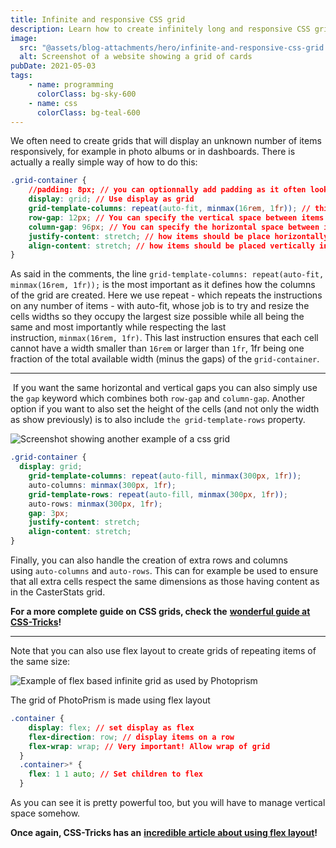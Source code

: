 ```yaml
---
title: Infinite and responsive CSS grid
description: Learn how to create infinitely long and responsive CSS grids for displaying various repeating items
image:
  src: "@assets/blog-attachments/hero/infinite-and-responsive-css-grid.png"
  alt: Screenshot of a website showing a grid of cards
pubDate: 2021-05-03
tags:
    - name: programming
      colorClass: bg-sky-600
    - name: css
      colorClass: bg-teal-600
---
```


We often need to create grids that will display an unknown number of items responsively, for example in photo albums or in dashboards.
There is actually a really simple way of how to do this:

```css
.grid-container {
    //padding: 8px; // you can optionnally add padding as it often looks better
    display: grid; // Use display as grid
    grid-template-columns: repeat(auto-fit, minmax(16rem, 1fr)); // this is the magic that makes it all happen
    row-gap: 12px; // You can specify the vertical space between items
    column-gap: 96px; // You can specify the horizontal space between items
    justify-content: stretch; // how items should be place horizontally inside the grid cell if they do not occupy all the space
    align-content: stretch; // how items should be placed vertically inside the grid cell if they do not occupy all the space
}
```

As said in the comments, the line `grid-template-columns: repeat(auto-fit, minmax(16rem, 1fr));` is the most important as it defines how the columns of the grid are created. Here we use repeat - which repeats the instructions on any number of items - with auto-fit, whose job is to try and resize the cells widths so they occupy the largest size possible while all being the same and most importantly while respecting the last instruction, `minmax(16rem, 1fr)`. This last instruction ensures that each cell cannot have a width smaller than `16rem` or larger than `1fr`, 1fr being one fraction of the total available width (minus the gaps) of the `grid-container`.

---

 If you want the same horizontal and vertical gaps you can also simply use the `gap` keyword which combines both `row-gap` and `column-gap`. Another option if you want to also set the height of the cells (and not only the width as show previously) is to also include `the grid-template-rows` property.

![Screenshot showing another example of a css grid](@assets/blog-attachments/programming/css/demo-grid-2.png)

```css
.grid-container {
  display: grid;
    grid-template-columns: repeat(auto-fill, minmax(300px, 1fr));
    auto-columns: minmax(300px, 1fr);
    grid-template-rows: repeat(auto-fill, minmax(300px, 1fr));
    auto-rows: minmax(300px, 1fr);
    gap: 3px;
    justify-content: stretch;
    align-content: stretch;
}
```

Finally, you can also handle the creation of extra rows and columns using `auto-columns` and `auto-rows`. This can for example be used to ensure that all extra cells respect the same dimensions as those having content as in the CasterStats grid.

**For a more complete guide on CSS grids, check the** [**wonderful guide at CSS-Tricks**](https://css-tricks.com/snippets/css/complete-guide-grid)**!**

---

Note that you can also use flex layout to create grids of repeating items of the same size:

![Example of flex based infinite grid as used by Photoprism](@assets/blog-attachments/programming/css/demo-grid-3.png)

The grid of PhotoPrism is made using flex layout

```css
.container {
    display: flex; // set display as flex
    flex-direction: row; // display items on a row
    flex-wrap: wrap; // Very important! Allow wrap of grid
  }
  .container>* {
    flex: 1 1 auto; // Set children to flex
  }
```

As you can see it is pretty powerful too, but you will have to manage vertical space somehow.

**Once again, CSS-Tricks has an** [**incredible article about using flex layout**](https://css-tricks.com/snippets/css/a-guide-to-flexbox/)**!**
